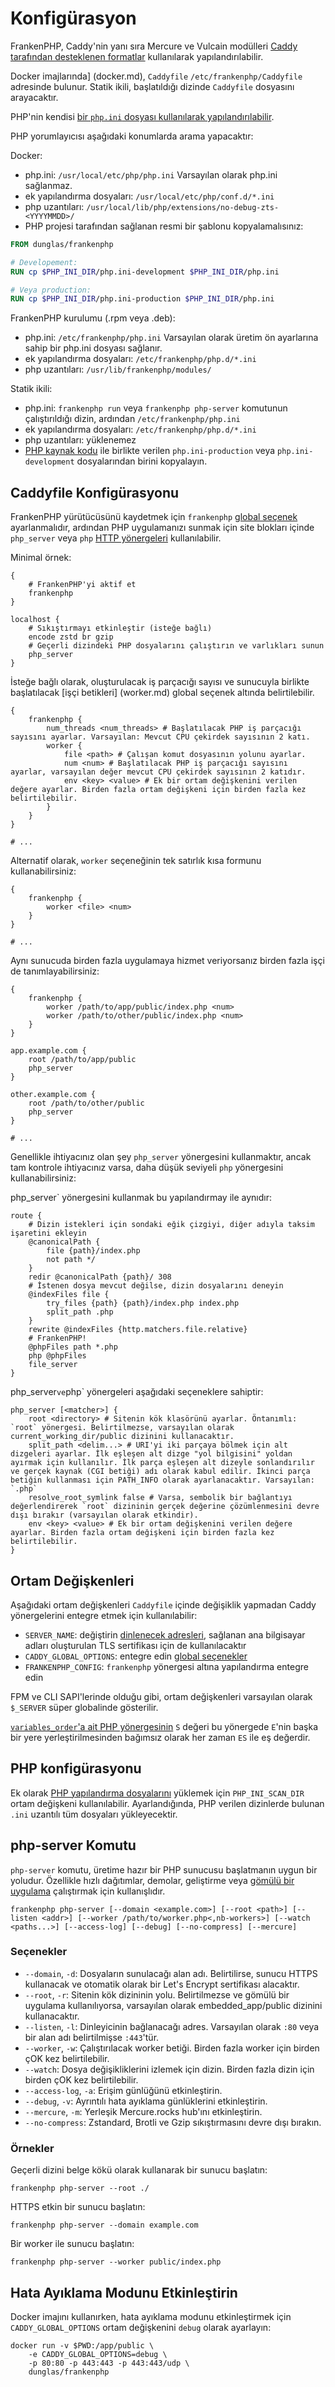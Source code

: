 # Konfigürasyon

FrankenPHP, Caddy'nin yanı sıra Mercure ve Vulcain modülleri [Caddy tarafından desteklenen formatlar](https://caddyserver.com/docs/getting-started#your-first-config) kullanılarak yapılandırılabilir.

Docker imajlarında] (docker.md), `Caddyfile` `/etc/frankenphp/Caddyfile` adresinde bulunur.
Statik ikili, başlatıldığı dizinde `Caddyfile` dosyasını arayacaktır.

PHP'nin kendisi [bir `php.ini` dosyası kullanılarak yapılandırılabilir](https://www.php.net/manual/tr/configuration.file.php).

PHP yorumlayıcısı aşağıdaki konumlarda arama yapacaktır:

Docker:

- php.ini: `/usr/local/etc/php/php.ini` Varsayılan olarak php.ini sağlanmaz.
- ek yapılandırma dosyaları: `/usr/local/etc/php/conf.d/*.ini`
- php uzantıları: `/usr/local/lib/php/extensions/no-debug-zts-<YYYYMMDD>/`
- PHP projesi tarafından sağlanan resmi bir şablonu kopyalamalısınız:

```dockerfile
FROM dunglas/frankenphp

# Developement:
RUN cp $PHP_INI_DIR/php.ini-development $PHP_INI_DIR/php.ini

# Veya production:
RUN cp $PHP_INI_DIR/php.ini-production $PHP_INI_DIR/php.ini
```

FrankenPHP kurulumu (.rpm veya .deb):

- php.ini: `/etc/frankenphp/php.ini` Varsayılan olarak üretim ön ayarlarına sahip bir php.ini dosyası sağlanır.
- ek yapılandırma dosyaları: `/etc/frankenphp/php.d/*.ini`
- php uzantıları: `/usr/lib/frankenphp/modules/`

Statik ikili:

- php.ini: `frankenphp run` veya `frankenphp php-server` komutunun çalıştırıldığı dizin, ardından `/etc/frankenphp/php.ini`
- ek yapılandırma dosyaları: `/etc/frankenphp/php.d/*.ini`
- php uzantıları: yüklenemez
- [PHP kaynak kodu](https://github.com/php/php-src/) ile birlikte verilen `php.ini-production` veya `php.ini-development` dosyalarından birini kopyalayın.

## Caddyfile Konfigürasyonu

FrankenPHP yürütücüsünü kaydetmek için `frankenphp` [global seçenek](https://caddyserver.com/docs/caddyfile/concepts#global-options) ayarlanmalıdır, ardından PHP uygulamanızı sunmak için site blokları içinde `php_server` veya `php` [HTTP yönergeleri](https://caddyserver.com/docs/caddyfile/concepts#directives) kullanılabilir.

Minimal örnek:

```caddyfile
{
	# FrankenPHP'yi aktif et
	frankenphp
}

localhost {
	# Sıkıştırmayı etkinleştir (isteğe bağlı)
	encode zstd br gzip
	# Geçerli dizindeki PHP dosyalarını çalıştırın ve varlıkları sunun
	php_server
}
```

İsteğe bağlı olarak, oluşturulacak iş parçacığı sayısı ve sunucuyla birlikte başlatılacak [işçi betikleri] (worker.md) global seçenek altında belirtilebilir.

```caddyfile
{
	frankenphp {
		num_threads <num_threads> # Başlatılacak PHP iş parçacığı sayısını ayarlar. Varsayılan: Mevcut CPU çekirdek sayısının 2 katı.
		worker {
			file <path> # Çalışan komut dosyasının yolunu ayarlar.
			num <num> # Başlatılacak PHP iş parçacığı sayısını ayarlar, varsayılan değer mevcut CPU çekirdek sayısının 2 katıdır.
			env <key> <value> # Ek bir ortam değişkenini verilen değere ayarlar. Birden fazla ortam değişkeni için birden fazla kez belirtilebilir.
		}
	}
}

# ...
```

Alternatif olarak, `worker` seçeneğinin tek satırlık kısa formunu kullanabilirsiniz:

```caddyfile
{
	frankenphp {
		worker <file> <num>
	}
}

# ...
```

Aynı sunucuda birden fazla uygulamaya hizmet veriyorsanız birden fazla işçi de tanımlayabilirsiniz:

```caddyfile
{
	frankenphp {
		worker /path/to/app/public/index.php <num>
		worker /path/to/other/public/index.php <num>
	}
}

app.example.com {
	root /path/to/app/public
	php_server
}

other.example.com {
	root /path/to/other/public
	php_server
}

# ...
```

Genellikle ihtiyacınız olan şey `php_server` yönergesini kullanmaktır,
ancak tam kontrole ihtiyacınız varsa, daha düşük seviyeli `php` yönergesini kullanabilirsiniz:

php_server` yönergesini kullanmak bu yapılandırmay ile aynıdır:

```caddyfile
route {
	# Dizin istekleri için sondaki eğik çizgiyi, diğer adıyla taksim işaretini ekleyin
	@canonicalPath {
		file {path}/index.php
		not path */
	}
	redir @canonicalPath {path}/ 308
	# İstenen dosya mevcut değilse, dizin dosyalarını deneyin
	@indexFiles file {
		try_files {path} {path}/index.php index.php
		split_path .php
	}
	rewrite @indexFiles {http.matchers.file.relative}
	# FrankenPHP!
	@phpFiles path *.php
	php @phpFiles
	file_server
}
```

php_server`ve`php` yönergeleri aşağıdaki seçeneklere sahiptir:

```caddyfile
php_server [<matcher>] {
	root <directory> # Sitenin kök klasörünü ayarlar. Öntanımlı: `root` yönergesi. Belirtilmezse, varsayılan olarak current_working_dir/public dizinini kullanacaktır.
	split_path <delim...> # URI'yi iki parçaya bölmek için alt dizgeleri ayarlar. İlk eşleşen alt dizge "yol bilgisini" yoldan ayırmak için kullanılır. İlk parça eşleşen alt dizeyle sonlandırılır ve gerçek kaynak (CGI betiği) adı olarak kabul edilir. İkinci parça betiğin kullanması için PATH_INFO olarak ayarlanacaktır. Varsayılan: `.php`
	resolve_root_symlink false # Varsa, sembolik bir bağlantıyı değerlendirerek `root` dizininin gerçek değerine çözümlenmesini devre dışı bırakır (varsayılan olarak etkindir).
	env <key> <value> # Ek bir ortam değişkenini verilen değere ayarlar. Birden fazla ortam değişkeni için birden fazla kez belirtilebilir.
}
```

## Ortam Değişkenleri

Aşağıdaki ortam değişkenleri `Caddyfile` içinde değişiklik yapmadan Caddy yönergelerini entegre etmek için kullanılabilir:

- `SERVER_NAME`: değiştirin [dinlenecek adresleri](https://caddyserver.com/docs/caddyfile/concepts#addresses), sağlanan ana bilgisayar adları oluşturulan TLS sertifikası için de kullanılacaktır
- `CADDY_GLOBAL_OPTIONS`: entegre edin [global seçenekler](https://caddyserver.com/docs/caddyfile/options)
- `FRANKENPHP_CONFIG`: `frankenphp` yönergesi altına yapılandırma entegre edin

FPM ve CLI SAPI'lerinde olduğu gibi, ortam değişkenleri varsayılan olarak `$_SERVER` süper globalinde gösterilir.

[`variables_order`'a ait PHP yönergesinin](https://www.php.net/manual/en/ini.core.php#ini.variables-order) `S` değeri bu yönergede `E`'nin başka bir yere yerleştirilmesinden bağımsız olarak her zaman `ES` ile eş değerdir.

## PHP konfigürasyonu

Ek olarak [PHP yapılandırma dosyalarını](https://www.php.net/manual/en/configuration.file.php#configuration.file.scan) yüklemek için
`PHP_INI_SCAN_DIR` ortam değişkeni kullanılabilir.
Ayarlandığında, PHP verilen dizinlerde bulunan `.ini` uzantılı tüm dosyaları yükleyecektir.

## php-server Komutu

`php-server` komutu, üretime hazır bir PHP sunucusu başlatmanın uygun bir yoludur. Özellikle hızlı dağıtımlar, demolar, geliştirme veya [gömülü bir uygulama](embed.md) çalıştırmak için kullanışlıdır.

```console
frankenphp php-server [--domain <example.com>] [--root <path>] [--listen <addr>] [--worker /path/to/worker.php<,nb-workers>] [--watch <paths...>] [--access-log] [--debug] [--no-compress] [--mercure]
```

### Seçenekler

- `--domain`, `-d`: Dosyaların sunulacağı alan adı. Belirtilirse, sunucu HTTPS kullanacak ve otomatik olarak bir Let's Encrypt sertifikası alacaktır.
- `--root`, `-r`: Sitenin kök dizininin yolu. Belirtilmezse ve gömülü bir uygulama kullanılıyorsa, varsayılan olarak embedded_app/public dizinini kullanacaktır.
- `--listen`, `-l`: Dinleyicinin bağlanacağı adres. Varsayılan olarak `:80` veya bir alan adı belirtilmişse `:443`'tür.
- `--worker`, `-w`: Çalıştırılacak worker betiği. Birden fazla worker için birden çOK kez belirtilebilir.
- `--watch`: Dosya değişikliklerini izlemek için dizin. Birden fazla dizin için birden çOK kez belirtilebilir.
- `--access-log`, `-a`: Erişim günlüğünü etkinleştirin.
- `--debug`, `-v`: Ayrıntılı hata ayıklama günlüklerini etkinleştirin.
- `--mercure`, `-m`: Yerleşik Mercure.rocks hub'ını etkinleştirin.
- `--no-compress`: Zstandard, Brotli ve Gzip sıkıştırmasını devre dışı bırakın.

### Örnekler

Geçerli dizini belge kökü olarak kullanarak bir sunucu başlatın:

```console
frankenphp php-server --root ./
```

HTTPS etkin bir sunucu başlatın:

```console
frankenphp php-server --domain example.com
```

Bir worker ile sunucu başlatın:

```console
frankenphp php-server --worker public/index.php
```

## Hata Ayıklama Modunu Etkinleştirin

Docker imajını kullanırken, hata ayıklama modunu etkinleştirmek için `CADDY_GLOBAL_OPTIONS` ortam değişkenini `debug` olarak ayarlayın:

```console
docker run -v $PWD:/app/public \
    -e CADDY_GLOBAL_OPTIONS=debug \
    -p 80:80 -p 443:443 -p 443:443/udp \
    dunglas/frankenphp
```
